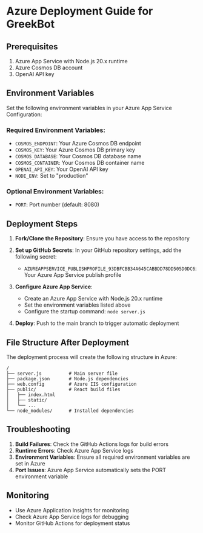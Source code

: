 # Azure Deployment Guide for GreekBot

## Prerequisites

1. Azure App Service with Node.js 20.x runtime
2. Azure Cosmos DB account
3. OpenAI API key

## Environment Variables

Set the following environment variables in your Azure App Service Configuration:

### Required Environment Variables:
- `COSMOS_ENDPOINT`: Your Azure Cosmos DB endpoint
- `COSMOS_KEY`: Your Azure Cosmos DB primary key
- `COSMOS_DATABASE`: Your Cosmos DB database name
- `COSMOS_CONTAINER`: Your Cosmos DB container name
- `OPENAI_API_KEY`: Your OpenAI API key
- `NODE_ENV`: Set to "production"

### Optional Environment Variables:
- `PORT`: Port number (default: 8080)

## Deployment Steps

1. **Fork/Clone the Repository**: Ensure you have access to the repository

2. **Set up GitHub Secrets**: In your GitHub repository settings, add the following secret:
   - `AZUREAPPSERVICE_PUBLISHPROFILE_93DBFCBB34A645CABBDD78DD505D0DC6`: Your Azure App Service publish profile

3. **Configure Azure App Service**:
   - Create an Azure App Service with Node.js 20.x runtime
   - Set the environment variables listed above
   - Configure the startup command: `node server.js`

4. **Deploy**: Push to the main branch to trigger automatic deployment

## File Structure After Deployment

The deployment process will create the following structure in Azure:
```
/
├── server.js          # Main server file
├── package.json       # Node.js dependencies
├── web.config         # Azure IIS configuration
├── public/            # React build files
│   ├── index.html
│   ├── static/
│   └── ...
└── node_modules/      # Installed dependencies
```

## Troubleshooting

1. **Build Failures**: Check the GitHub Actions logs for build errors
2. **Runtime Errors**: Check Azure App Service logs
3. **Environment Variables**: Ensure all required environment variables are set in Azure
4. **Port Issues**: Azure App Service automatically sets the PORT environment variable

## Monitoring

- Use Azure Application Insights for monitoring
- Check Azure App Service logs for debugging
- Monitor GitHub Actions for deployment status
